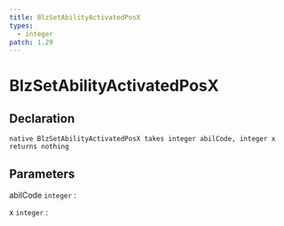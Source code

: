 ```yaml
---
title: BlzSetAbilityActivatedPosX
types:
  - integer
patch: 1.29
---
```


# BlzSetAbilityActivatedPosX

## Declaration

```jass
native BlzSetAbilityActivatedPosX takes integer abilCode, integer x returns nothing
```

## Parameters
abilCode `integer`
: 

x `integer`
: 
